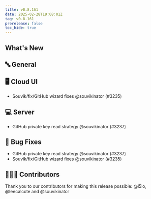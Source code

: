 ```yaml
---
title: v0.8.161
date: 2025-02-28T19:08:01Z
tag: v0.8.161
prerelease: false
toc_hide: true
---
```


## What's New
## 🔤 General
## 🖥 Cloud UI

- Souvik/fix/GitHub wizard fixes @souvikinator (#3235)

## 💻 Server

- GitHub private key read strategy @souvikinator (#3237)

## 🐛 Bug Fixes

- GitHub private key read strategy @souvikinator (#3237)
- Souvik/fix/GitHub wizard fixes @souvikinator (#3235)

## 👨🏽‍💻 Contributors

Thank you to our contributors for making this release possible:
@l5io, @leecalcote and @souvikinator

